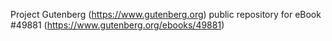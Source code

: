 Project Gutenberg (https://www.gutenberg.org) public repository for eBook #49881 (https://www.gutenberg.org/ebooks/49881)
